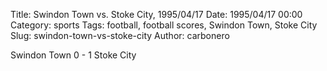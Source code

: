 Title: Swindon Town vs. Stoke City, 1995/04/17
Date: 1995/04/17 00:00
Category: sports
Tags: football, football scores, Swindon Town, Stoke City
Slug: swindon-town-vs-stoke-city
Author: carbonero


Swindon Town 0 - 1 Stoke City
